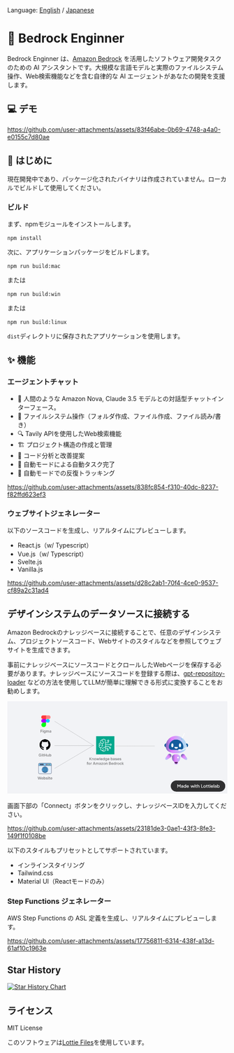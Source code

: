 Language: [English](./README.md) / [Japanese](./README-ja.md)

# 🧙 Bedrock Enginner

Bedrock Enginner は、[Amazon Bedrock](https://aws.amazon.com/bedrock/) を活用したソフトウェア開発タスクのための AI アシスタントです。大規模な言語モデルと実際のファイルシステム操作、Web検索機能などを含む自律的な AI エージェントがあなたの開発を支援します。

## 💻 デモ

https://github.com/user-attachments/assets/83f46abe-0b69-4748-a4a0-e0155c7d80ae

## 🍎 はじめに

現在開発中であり、パッケージ化されたバイナリは作成されていません。ローカルでビルドして使用してください。

### ビルド

まず、npmモジュールをインストールします。

```
npm install
```

次に、アプリケーションパッケージをビルドします。

```
npm run build:mac
```

または

```
npm run build:win
```

または

```
npm run build:linux
```

`dist`ディレクトリに保存されたアプリケーションを使用します。

## ✨ 機能

### エージェントチャット

- 💬 人間のような Amazon Nova, Claude 3.5 モデルとの対話型チャットインターフェース。
- 📁 ファイルシステム操作（フォルダ作成、ファイル作成、ファイル読み/書き）
- 🔍 Tavily APIを使用したWeb検索機能
- 🏗️ プロジェクト構造の作成と管理
- 🧐 コード分析と改善提案
- 🚀 自動モードによる自動タスク完了
- 🔄 自動モードでの反復トラッキング

https://github.com/user-attachments/assets/838fc854-f310-40dc-8237-f82ffd623ef3

### ウェブサイトジェネレーター

以下のソースコードを生成し、リアルタイムにプレビューします。

- React.js（w/ Typescript）
- Vue.js（w/ Typescript）
- Svelte.js
- Vanilla.js

https://github.com/user-attachments/assets/d28c2ab1-70f4-4ce0-9537-cf89a2c31ad4

## デザインシステムのデータソースに接続する

Amazon Bedrockのナレッジベースに接続することで、任意のデザインシステム、プロジェクトソースコード、Webサイトのスタイルなどを参照してウェブサイトを生成できます。

事前にナレッジベースにソースコードとクロールしたWebページを保存する必要があります。ナレッジベースにソースコードを登録する際は、[gpt-repositoy-loader](https://github.com/mpoon/gpt-repository-loader) などの方法を使用してLLMが簡単に理解できる形式に変換することをお勧めします。

![knowledgebase-connect](./assets//knowledgebase-connect.gif)

画面下部の「Connect」ボタンをクリックし、ナレッジベースIDを入力してください。

https://github.com/user-attachments/assets/23181de3-0ae1-43f3-8fe3-149f1f0108be

以下のスタイルもプリセットとしてサポートされています。

- インラインスタイリング
- Tailwind.css
- Material UI（Reactモードのみ）

### Step Functions ジェネレーター

AWS Step Functions の ASL 定義を生成し、リアルタイムにプレビューします。

https://github.com/user-attachments/assets/17756811-6314-438f-a13d-61af10c1963e

## Star History

[![Star History Chart](https://api.star-history.com/svg?repos=daisuke-awaji/bedrock-engineer&type=Date)](https://star-history.com/#daisuke-awaji/bedrock-engineer&Date)

## ライセンス

MIT License

このソフトウェアは[Lottie Files](https://lottiefiles.com/free-animation/robot-futuristic-ai-animated-xyiArJ2DEF)を使用しています。

